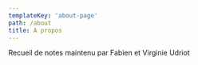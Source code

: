 ```yaml
---
templateKey: 'about-page'
path: /about
title: A propos
---
```


Recueil de notes maintenu par Fabien et Virginie Udriot
